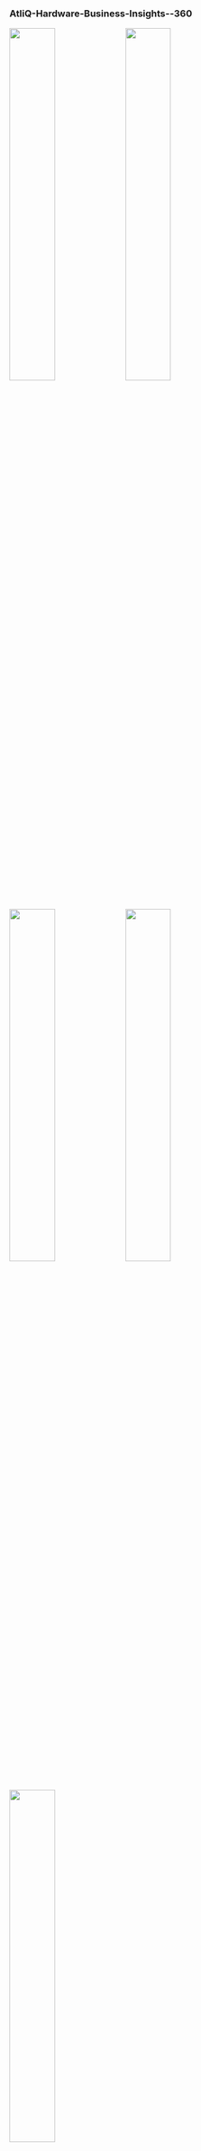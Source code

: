 ###  AtliQ-Hardware-Business-Insights--360 

<img src="https://github.com/Karthikc22/Business-Insights-360_Power_bI_Project/blob/main/Finance%20Viiew.png" width="40%" height="40%">   <img src="https://github.com/Karthikc22/Business-Insights-360_Power_bI_Project/blob/main/Sales%20View.png" width="40%" height="40%">   <img src="https://github.com/Karthikc22/Business-Insights-360_Power_bI_Project/blob/main/Marketing%20View.png" width="40%" height="40%">   <img src="https://github.com/Karthikc22/Business-Insights-360_Power_bI_Project/blob/main/Supply%20Chain%20View.png" width="40%" height="40%">                                                    
<img src="https://github.com/Karthikc22/Business-Insights-360_Power_bI_Project/blob/main/Executive%20View.png" width="40%" height="40%">        

##  Project Overview
AtliQ is a global distributor of computer hardware, but they were facing difficulties because their outdated Excel reports were not providing them with the necessary information. So, to aid in their better understanding, I created this fantastic dashboard with Power BI.


### Live Dashboard Link: 
  https://app.powerbi.com/view?r=eyJrIjoiZWU1Yjk1ZjktYjQ3Zi00N2E2LWE0NWEtNjE0NzVhMmJhNTI4IiwidCI6ImM2ZTU0OWIzLTVmNDUtNDAzMi1hYWU5LWQ0MjQ0ZGM1YjJjNCJ9

### Checkout the project on linked in:
  https://www.linkedin.com/feed/update/urn:li:activity:7190335498949697536/


## Finance View

### Objectives
  1. Considerable KPI indicators, including net sales, net profit percentage, and gross margin percentage, were analyzed. Created a thorough P&L statement showing year-over-year growth
  2. Be fully informed on their financial situation, including their income, expenses, and more

### Key Achievements
  1. By using a robust financial forecasting model, more accurate budget estimates were achieved.
  2. Established benchmarking and budgeting objectives based on the prior year.


## Sales View

### Objectives
  1. Investigated Net Sales and Gross Margin as a Basis for Customer Performance.
  2. Improve the management of customer relationships.
  3. Determine which goods and clients are doing particularly well.

### Key Achievements
  1. Prepared a report on the overall sales performance of the products and customers, as well as unit economics. 
  2. Acknowledged sales trends and kept an eye on KPIs


## Marketing View

### Objectives
  I. Boost consumer interaction and brand awareness.
  2. Put data-driven marketing tactics into practice.

### Key Achievements
  1. Improved marketing insights incorporating indicators for net profit and segment success.
  2. Produced unit economics and a report on the overall market performance by region and product. 
  3. Recognized market trends and monitored KPIs


## Supply Chain View

### Objectives
  1. Reduce lead times and simplify inventory management.
  2. To reduce costs, fortify relationships with vendors.

### Key Achievements
  1. Trends in the percentages of forecast accuracy, net error, and absolute error were discovered.
  2. Supply chain management is necessary for important metrics established by consumers and commodities.


## Executive View

### Objectives
  1. Provide an overview of the organization's overall performance.
  2. Give decision-making authority to higher management in relation to data.
   
### Key Achievements
  1. Developed a real-time performance tracking executive dashboard.
  2. Shows revenue by product category, customer base, and mode of distribution in addition to a ribbon chart for producers.


## Skills
### Learnt Power BI fundamentals
  1. Creation of calculation columns and DAX measurements
  2. Making use of data modeling, data validation techniques, and KPI indicators
  3. Using bookmarks to switch between two images and conditional formatting
  4. Page navigation with buttons
  5. Using tooltips to conserve page space
  6. Titles that vary according to the standards that are applied
  7. PowerBI services for publishing and exchanging reports online
  8. Data via the gateway's auto-refresh configuration
  9. Making a date table with the M language

### Tech Stacks
  1. SQL
  2. PowerBI
  3. Power Query
  4. DAX Meaures
  5. Dax studio( TO REDUCE FILE SIZE)
  6. Project Charter file
  7. stakeholder management
  8. Data and Business Analysis

### Business Related Terms
  1. Gross Margin,Gross Margin % 
  2. Gross Sales , Gross Sales % 
  3. Pre _ invoice deductions and Post _ invoice deductions
  4. Net sales , Net Invoice Sales 
  5. Net Profit and Net Profit %
  6. COGS(cost of goods sold)
  7. YTG (year to go)
  8. YTD ( year to date)
  9. Operational expenses
 10. Net profit, Net proft %
 11. Direct ,retailer, consumer and distributor channels
    
### Soft Skills
  1. Analysis of stakeholder mapping
  2. Good stakeholder input and management communication
  3. Expertise in sales, finance, marketing, and supply chain management.

### Conclusion
  Several business questions are addressed by this dashboard depending on various scenarios.
  With the help of this study, AtliQ can increase its profitability by making data-driven decisions.

 

 

 
